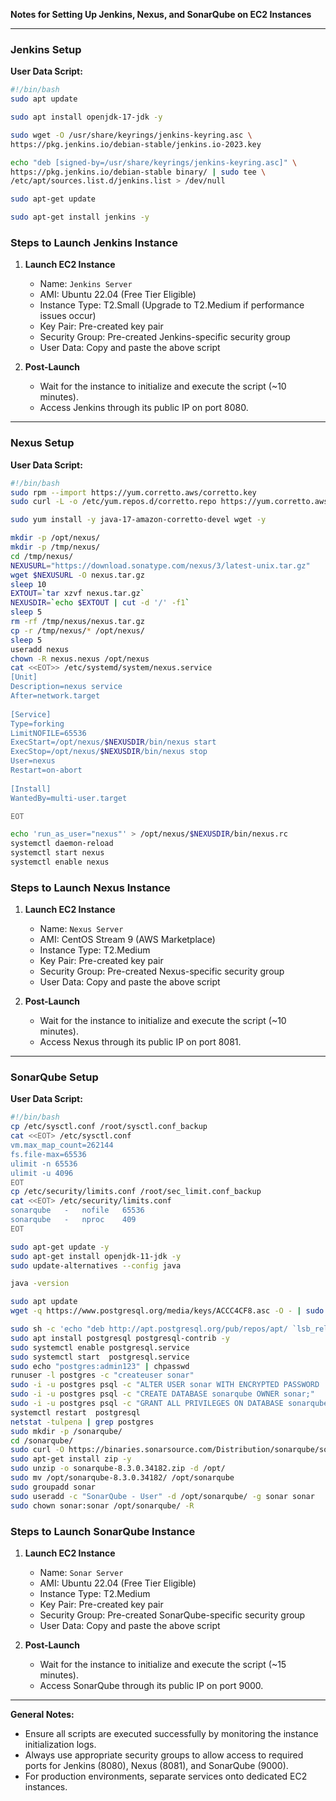 **Notes for Setting Up Jenkins, Nexus, and SonarQube on EC2 Instances**

---

### **Jenkins Setup**
**User Data Script:**
```bash
#!/bin/bash
sudo apt update

sudo apt install openjdk-17-jdk -y

sudo wget -O /usr/share/keyrings/jenkins-keyring.asc \
https://pkg.jenkins.io/debian-stable/jenkins.io-2023.key

echo "deb [signed-by=/usr/share/keyrings/jenkins-keyring.asc]" \
https://pkg.jenkins.io/debian-stable binary/ | sudo tee \
/etc/apt/sources.list.d/jenkins.list > /dev/null

sudo apt-get update

sudo apt-get install jenkins -y
```

### **Steps to Launch Jenkins Instance**
1. **Launch EC2 Instance**
   - Name: `Jenkins Server`
   - AMI: Ubuntu 22.04 (Free Tier Eligible)
   - Instance Type: T2.Small (Upgrade to T2.Medium if performance issues occur)
   - Key Pair: Pre-created key pair
   - Security Group: Pre-created Jenkins-specific security group
   - User Data: Copy and paste the above script

2. **Post-Launch**
   - Wait for the instance to initialize and execute the script (~10 minutes).
   - Access Jenkins through its public IP on port 8080.

---

### **Nexus Setup**
**User Data Script:**
```bash
#!/bin/bash
sudo rpm --import https://yum.corretto.aws/corretto.key
sudo curl -L -o /etc/yum.repos.d/corretto.repo https://yum.corretto.aws/corretto.repo

sudo yum install -y java-17-amazon-corretto-devel wget -y

mkdir -p /opt/nexus/   
mkdir -p /tmp/nexus/                           
cd /tmp/nexus/
NEXUSURL="https://download.sonatype.com/nexus/3/latest-unix.tar.gz"
wget $NEXUSURL -O nexus.tar.gz
sleep 10
EXTOUT=`tar xzvf nexus.tar.gz`
NEXUSDIR=`echo $EXTOUT | cut -d '/' -f1`
sleep 5
rm -rf /tmp/nexus/nexus.tar.gz
cp -r /tmp/nexus/* /opt/nexus/
sleep 5
useradd nexus
chown -R nexus.nexus /opt/nexus
cat <<EOT>> /etc/systemd/system/nexus.service
[Unit]                                                                           
Description=nexus service                                                        
After=network.target                                                             
                                                                  
[Service]                                                                        
Type=forking                                                                     
LimitNOFILE=65536                                                                
ExecStart=/opt/nexus/$NEXUSDIR/bin/nexus start                                  
ExecStop=/opt/nexus/$NEXUSDIR/bin/nexus stop                                    
User=nexus                                                                       
Restart=on-abort                                                                 
                                                                  
[Install]                                                                        
WantedBy=multi-user.target                                                       

EOT

echo 'run_as_user="nexus"' > /opt/nexus/$NEXUSDIR/bin/nexus.rc
systemctl daemon-reload
systemctl start nexus
systemctl enable nexus
```

### **Steps to Launch Nexus Instance**
1. **Launch EC2 Instance**
   - Name: `Nexus Server`
   - AMI: CentOS Stream 9 (AWS Marketplace)
   - Instance Type: T2.Medium
   - Key Pair: Pre-created key pair
   - Security Group: Pre-created Nexus-specific security group
   - User Data: Copy and paste the above script

2. **Post-Launch**
   - Wait for the instance to initialize and execute the script (~10 minutes).
   - Access Nexus through its public IP on port 8081.

---

### **SonarQube Setup**
**User Data Script:**
```bash
#!/bin/bash
cp /etc/sysctl.conf /root/sysctl.conf_backup
cat <<EOT> /etc/sysctl.conf
vm.max_map_count=262144
fs.file-max=65536
ulimit -n 65536
ulimit -u 4096
EOT
cp /etc/security/limits.conf /root/sec_limit.conf_backup
cat <<EOT> /etc/security/limits.conf
sonarqube   -   nofile   65536
sonarqube   -   nproc    409
EOT

sudo apt-get update -y
sudo apt-get install openjdk-11-jdk -y
sudo update-alternatives --config java

java -version

sudo apt update
wget -q https://www.postgresql.org/media/keys/ACCC4CF8.asc -O - | sudo apt-key add -

sudo sh -c 'echo "deb http://apt.postgresql.org/pub/repos/apt/ `lsb_release -cs`-pgdg main" >> /etc/apt/sources.list.d/pgdg.list'
sudo apt install postgresql postgresql-contrib -y
sudo systemctl enable postgresql.service
sudo systemctl start  postgresql.service
sudo echo "postgres:admin123" | chpasswd
runuser -l postgres -c "createuser sonar"
sudo -i -u postgres psql -c "ALTER USER sonar WITH ENCRYPTED PASSWORD 'admin123';"
sudo -i -u postgres psql -c "CREATE DATABASE sonarqube OWNER sonar;"
sudo -i -u postgres psql -c "GRANT ALL PRIVILEGES ON DATABASE sonarqube to sonar;"
systemctl restart  postgresql
netstat -tulpena | grep postgres
sudo mkdir -p /sonarqube/
cd /sonarqube/
sudo curl -O https://binaries.sonarsource.com/Distribution/sonarqube/sonarqube-8.3.0.34182.zip
sudo apt-get install zip -y
sudo unzip -o sonarqube-8.3.0.34182.zip -d /opt/
sudo mv /opt/sonarqube-8.3.0.34182/ /opt/sonarqube
sudo groupadd sonar
sudo useradd -c "SonarQube - User" -d /opt/sonarqube/ -g sonar sonar
sudo chown sonar:sonar /opt/sonarqube/ -R
```

### **Steps to Launch SonarQube Instance**
1. **Launch EC2 Instance**
   - Name: `Sonar Server`
   - AMI: Ubuntu 22.04 (Free Tier Eligible)
   - Instance Type: T2.Medium
   - Key Pair: Pre-created key pair
   - Security Group: Pre-created SonarQube-specific security group
   - User Data: Copy and paste the above script

2. **Post-Launch**
   - Wait for the instance to initialize and execute the script (~15 minutes).
   - Access SonarQube through its public IP on port 9000.

---

**General Notes:**
- Ensure all scripts are executed successfully by monitoring the instance initialization logs.
- Always use appropriate security groups to allow access to required ports for Jenkins (8080), Nexus (8081), and SonarQube (9000).
- For production environments, separate services onto dedicated EC2 instances.
